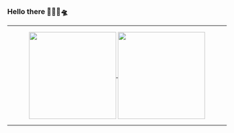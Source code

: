 ### Hello there  🐱‍👤👋🛸

<hr />
<p align="center">
<a href="https://github.com/anuraghazra/github-readme-stats">
  <img align="center" height="200px" src="https://github-readme-stats.vercel.app/api?username=GuitouNeoz&theme=dark&show_icons=true" />
 </a>
<a href="https://github.com/anuraghazra/github-readme-stats">
  <img align="center" height="200px" src="https://github-readme-stats.vercel.app/api/top-langs/?username=GuitouNeoz&theme=radical&layout=compact" />
 </a>
</p>
<hr />
